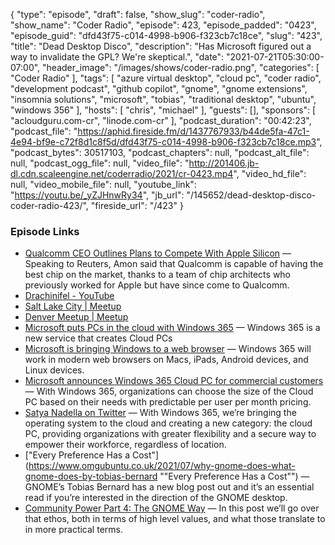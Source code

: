{
  "type": "episode",
  "draft": false,
  "show_slug": "coder-radio",
  "show_name": "Coder Radio",
  "episode": 423,
  "episode_padded": "0423",
  "episode_guid": "dfd43f75-c014-4998-b906-f323cb7c18ce",
  "slug": "423",
  "title": "Dead Desktop Disco",
  "description": "Has Microsoft figured out a way to invalidate the GPL? We're skeptical.",
  "date": "2021-07-21T05:30:00-07:00",
  "header_image": "/images/shows/coder-radio.png",
  "categories": [
    "Coder Radio"
  ],
  "tags": [
    "azure virtual desktop",
    "cloud pc",
    "coder radio",
    "development podcast",
    "github copilot",
    "gnome",
    "gnome extensions",
    "insomnia solutions",
    "microsoft",
    "tobias",
    "traditional desktop",
    "ubuntu",
    "windows 356"
  ],
  "hosts": [
    "chris",
    "michael"
  ],
  "guests": [],
  "sponsors": [
    "acloudguru.com-cr",
    "linode.com-cr"
  ],
  "podcast_duration": "00:42:23",
  "podcast_file": "https://aphid.fireside.fm/d/1437767933/b44de5fa-47c1-4e94-bf9e-c72f8d1c8f5d/dfd43f75-c014-4998-b906-f323cb7c18ce.mp3",
  "podcast_bytes": 30517103,
  "podcast_chapters": null,
  "podcast_alt_file": null,
  "podcast_ogg_file": null,
  "video_file": "http://201406.jb-dl.cdn.scaleengine.net/coderradio/2021/cr-0423.mp4",
  "video_hd_file": null,
  "video_mobile_file": null,
  "youtube_link": "https://youtu.be/_yZJHnwRy34",
  "jb_url": "/145652/dead-desktop-disco-coder-radio-423/",
  "fireside_url": "/423"
}


### Episode Links

  * [Qualcomm CEO Outlines Plans to Compete With Apple Silicon](https://www.macrumors.com/2021/07/02/qualcomm-ceo-plans-to-compete-with-apple-silicon/ "Qualcomm CEO Outlines Plans to Compete With Apple Silicon") — Speaking to Reuters, Amon said that Qualcomm is capable of having the best chip on the market, thanks to a team of chip architects who previously worked for Apple but have since come to Qualcomm.
  * [Drachinifel - YouTube](https://www.youtube.com/c/Drachinifel/featured "Drachinifel - YouTube")
  * [Salt Lake City | Meetup](https://www.meetup.com/jupiterbroadcasting/events/278854904/ "Salt Lake City | Meetup")
  * [Denver Meetup | Meetup](https://www.meetup.com/jupiterbroadcasting/events/278855088/ "Denver Meetup | Meetup")
  * [Microsoft puts PCs in the cloud with Windows 365](https://www.theverge.com/2021/7/14/22575064/microsoft-windows-365-cloud-pc-launch-date-price-features?scrolla=5eb6d68b7fedc32c19ef33b4 "Microsoft puts PCs in the cloud with Windows 365") — Windows 365 is a new service that creates Cloud PCs
  * [Microsoft is bringing Windows to a web browser](https://9to5mac.com/2021/07/14/microsoft-is-bringing-windows-to-a-web-browser-and-it-will-work-on-ipad-and-the-mac/ "Microsoft is bringing Windows to a web browser") — Windows 365 will work in modern web browsers on Macs, iPads, Android devices, and Linux devices.
  * [Microsoft announces Windows 365 Cloud PC for commercial customers](https://mspoweruser.com/microsoft-windows-365-cloud-pc-customers/ "Microsoft announces Windows 365 Cloud PC for commercial customers") — With Windows 365, organizations can choose the size of the Cloud PC based on their needs with predictable per user per month pricing. 
  * [Satya Nadella on Twitter](https://twitter.com/satyanadella/status/1415354721091559427 "Satya Nadella on Twitter") — With Windows 365, we’re bringing the operating system to the cloud and creating a new category: the cloud PC, providing organizations with greater flexibility and a secure way to empower their workforce, regardless of location.
  * ["Every Preference Has a Cost"](https://www.omgubuntu.co.uk/2021/07/why-gnome-does-what-gnome-does-by-tobias-bernard ""Every Preference Has a Cost"") — GNOME’s Tobias Bernard has a new blog post out and it’s an essential read if you’re interested in the direction of the GNOME desktop. 
  * [Community Power Part 4: The GNOME Way](https://blogs.gnome.org/tbernard/2021/07/13/community-power-4/ "Community Power Part 4: The GNOME Way") — In this post we’ll go over that ethos, both in terms of high level values, and what those translate to in more practical terms.


